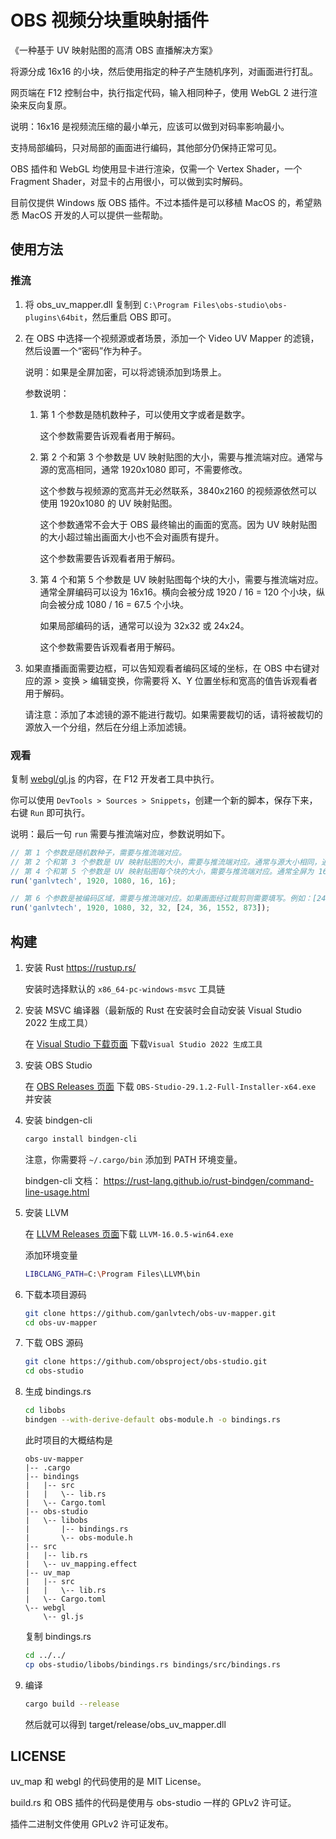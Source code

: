 # OBS 视频分块重映射插件

《一种基于 UV 映射贴图的高清 OBS 直播解决方案》

将源分成 16x16 的小块，然后使用指定的种子产生随机序列，对画面进行打乱。

网页端在 F12 控制台中，执行指定代码，输入相同种子，使用 WebGL 2 进行渲染来反向复原。

说明：16x16 是视频流压缩的最小单元，应该可以做到对码率影响最小。

支持局部编码，只对局部的画面进行编码，其他部分仍保持正常可见。

OBS 插件和 WebGL 均使用显卡进行渲染，仅需一个 Vertex Shader，一个 Fragment Shader，对显卡的占用很小，可以做到实时解码。

目前仅提供 Windows 版 OBS 插件。不过本插件是可以移植 MacOS 的，希望熟悉 MacOS 开发的人可以提供一些帮助。

## 使用方法

### 推流

1. 将 obs_uv_mapper.dll 复制到 `C:\Program Files\obs-studio\obs-plugins\64bit`，然后重启 OBS 即可。

2. 在 OBS 中选择一个视频源或者场景，添加一个 Video UV Mapper 的滤镜，然后设置一个“密码”作为种子。

   说明：如果是全屏加密，可以将滤镜添加到场景上。

   参数说明：

   1. 第 1 个参数是随机数种子，可以使用文字或者是数字。

      这个参数需要告诉观看者用于解码。

   2. 第 2 个和第 3 个参数是 UV 映射贴图的大小，需要与推流端对应。通常与源的宽高相同，通常 1920x1080 即可，不需要修改。

      这个参数与视频源的宽高并无必然联系，3840x2160 的视频源依然可以使用 1920x1080 的 UV 映射贴图。

      这个参数通常不会大于 OBS 最终输出的画面的宽高。因为 UV 映射贴图的大小超过输出画面大小也不会对画质有提升。

      这个参数需要告诉观看者用于解码。

   3. 第 4 个和第 5 个参数是 UV 映射贴图每个块的大小，需要与推流端对应。通常全屏编码可以设为 16x16。横向会被分成 1920 / 16 = 120 个小块，纵向会被分成 1080 / 16 = 67.5 个小块。

      如果局部编码的话，通常可以设为 32x32 或 24x24。

      这个参数需要告诉观看者用于解码。

3. 如果直播画面需要边框，可以告知观看者编码区域的坐标，在 OBS 中右键对应的源 > 变换 > 编辑变换，你需要将 X、Y 位置坐标和宽高的值告诉观看者用于解码。

   请注意：添加了本滤镜的源不能进行裁切。如果需要裁切的话，请将被裁切的源放入一个分组，然后在分组上添加滤镜。

### 观看

复制 [webgl/gl.js](webgl/gl.js) 的内容，在 F12 开发者工具中执行。

你可以使用 `DevTools > Sources > Snippets`，创建一个新的脚本，保存下来，右键 `Run` 即可执行。

说明：最后一句 `run` 需要与推流端对应，参数说明如下。

```js
// 第 1 个参数是随机数种子，需要与推流端对应。
// 第 2 个和第 3 个参数是 UV 映射贴图的大小，需要与推流端对应。通常与源大小相同，通常 1920x1080 即可，不需要修改。
// 第 4 个和第 5 个参数是 UV 映射贴图每个块的大小，需要与推流端对应。通常全屏为 16x16，经过裁切为 32x32。
run('ganlvtech', 1920, 1080, 16, 16);

// 第 6 个参数是被编码区域，需要与推流端对应。如果画面经过裁剪则需要填写。例如：[24, 36, 1552, 873] 表示被编码的区域左上角坐标为 (24px, 36px)，宽度为 1552px 高度为 873px
run('ganlvtech', 1920, 1080, 32, 32, [24, 36, 1552, 873]);
```

## 构建

1. 安装 Rust https://rustup.rs/

   安装时选择默认的 `x86_64-pc-windows-msvc` 工具链

2. 安装 MSVC 编译器（最新版的 Rust 在安装时会自动安装 Visual Studio 2022 生成工具）

   在 [Visual Studio 下载页面](https://visualstudio.microsoft.com/zh-hans/downloads/#build-tools-for-visual-studio-2022)
   下载`Visual Studio 2022 生成工具`

3. 安装 OBS Studio

   在 [OBS Releases 页面](https://github.com/obsproject/obs-studio/releases)
   下载 `OBS-Studio-29.1.2-Full-Installer-x64.exe` 并安装

4. 安装 bindgen-cli

   ```bash
   cargo install bindgen-cli
   ```

   注意，你需要将 `~/.cargo/bin` 添加到 PATH 环境变量。

   bindgen-cli 文档： https://rust-lang.github.io/rust-bindgen/command-line-usage.html

5. 安装 LLVM

   在 [LLVM Releases 页面](https://github.com/llvm/llvm-project/releases)下载 `LLVM-16.0.5-win64.exe`

   添加环境变量

   ```bash
   LIBCLANG_PATH=C:\Program Files\LLVM\bin
   ```

6. 下载本项目源码

   ```bash
   git clone https://github.com/ganlvtech/obs-uv-mapper.git
   cd obs-uv-mapper
   ```

7. 下载 OBS 源码

   ```bash
   git clone https://github.com/obsproject/obs-studio.git
   cd obs-studio
   ```

8. 生成 bindings.rs

   ```bash
   cd libobs
   bindgen --with-derive-default obs-module.h -o bindings.rs
   ```

   此时项目的大概结构是

   ```plain
   obs-uv-mapper
   |-- .cargo
   |-- bindings
   |   |-- src
   |   |   \-- lib.rs
   |   \-- Cargo.toml
   |-- obs-studio
   |   \-- libobs
   |       |-- bindings.rs
   |       \-- obs-module.h
   |-- src
   |   |-- lib.rs
   |   \-- uv_mapping.effect
   |-- uv_map
   |   |-- src
   |   |   \-- lib.rs
   |   \-- Cargo.toml
   \-- webgl
       \-- gl.js
   ```

   复制 bindings.rs

   ```bash
   cd ../../
   cp obs-studio/libobs/bindings.rs bindings/src/bindings.rs
   ```

9. 编译

   ```bash
   cargo build --release
   ```

   然后就可以得到 target/release/obs_uv_mapper.dll

## LICENSE

uv_map 和 webgl 的代码使用的是 MIT License。

build.rs 和 OBS 插件的代码是使用与 obs-studio 一样的 GPLv2 许可证。

插件二进制文件使用 GPLv2 许可证发布。